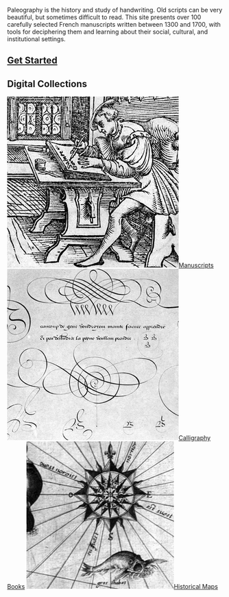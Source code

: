 
Paleography is the history and study of handwriting. Old scripts can be very beautiful, but sometimes difficult to read. This site presents over 100 carefully selected French manuscripts written between 1300 and 1700, with tools for deciphering them and learning about their social, cultural, and institutional settings.

## [Get Started](get-started)

## Digital Collections
![](www/images/manuscripts-icon-new.png)[Manuscripts](https://centerfordigitalhumanities.github.io/Newberry-French-paleography/www/manuscripts.html)
![](www/images/calligraphy-books.png)[Calligraphy Books](https://centerfordigitalhumanities.github.io/Newberry-French-paleography/www/manuscripts.html)
![](www/images/map-icon-new.png)[Historical Maps](https://centerfordigitalhumanities.github.io/Newberry-French-paleography/www/manuscripts.html)
